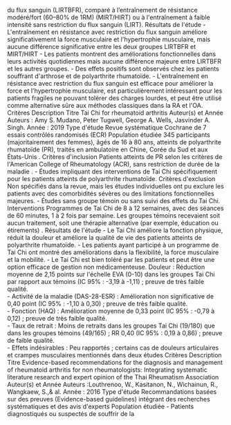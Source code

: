 du flux sanguin (LIRTBFR), comparé à l’entraînement de résistance modéré/fort (60–80% de 1RM) (MIRT/HIRT) ou à l'entraînement à faible intensité sans restriction du flux sanguin (LIRT). Résultats de l'étude - L'entraînement en résistance avec restriction du flux sanguin améliore significativement la force musculaire et l'hypertrophie musculaire, mais aucune différence significative entre les deux groupes LIRTBFR et MIRT/HIRT - Les patients montrent des améliorations fonctionnelles dans leurs activités quotidiennes mais aucune différence majeure entre LIRTBFR et les autres groupes. - Des effets positifs sont observés chez les patients souffrant d'arthrose et de polyarthrite rhumatoïde. - L'entraînement en résistance avec restriction du flux sanguin est efficace pour améliorer la force et l'hypertrophie musculaire, est particulièrement intéressant pour les patients fragiles ne pouvant tolérer des charges lourdes, et peut être utilisé comme alternative sûre aux méthodes classiques dans la RA et l'OA. Critères Description Titre Tai Chi for rheumatoid arthritis Auteur(s) et Année Auteurs : Amy S. Mudano, Peter Tugwell, George A. Wells, Jasvinder A. Singh. Année : 2019 Type d'étude Revue systématique Cochrane de 7 essais contrôlés randomisés (ECR) Population étudiée 345 participants (majoritairement des femmes), âgés de 16 à 80 ans, atteints de polyarthrite rhumatoïde (PR), traités en ambulatoire en Chine, Corée du Sud et aux États-Unis . Critères d'inclusion Patients atteints de PR selon les critères de l'American College of Rheumatology (ACR), sans restriction de durée de la maladie . - Études impliquant des interventions de Tai Chi spécifiquement pour les patients atteints de polyarthrite rhumatoïde. Critères d'exclusion Non spécifiés dans la revue, mais les études individuelles ont pu exclure les patients avec des comorbidités sévères ou des limitations fonctionnelles majeures. - Études sans groupe témoin ou sans suivi des effets du Tai Chi. Interventions Programmes de Tai Chi de 8 à 12 semaines, avec des séances de 60 minutes, 1 à 2 fois par semaine. Les groupes témoins recevaient soit aucun traitement, soit une thérapie alternative (par exemple, éducation ou étirements) . Résultats de l'étude - Le Tai Chi améliore la fonction physique, réduit la douleur et améliore la qualité de vie des patients atteints de polyarthrite rhumatoïde. - Les patients ayant participé à un programme de Tai Chi ont montré des améliorations dans la flexibilité, la force musculaire et la mobilité. - Le Tai Chi est bien toléré par les patients et peut être une option efficace de gestion non médicamenteuse. Douleur : Réduction moyenne de 2,15 points sur l'échelle EVA (0-10) dans les groupes Tai Chi par rapport aux témoins (IC 95% : -3,19 à -1,11) ; preuve de très faible qualité. <br> - Activité de la maladie (DAS-28-ESR) : Amélioration non significative de 0,40 point (IC 95% : -1,10 à 0,30) ; preuve de très faible qualité. <br> - Fonction (HAQ) : Amélioration moyenne de 0,33 point (IC 95% : -0,79 à 0,12) ; preuve de très faible qualité. <br> - Taux de retrait : Moins de retraits dans les groupes Tai Chi (19/180) que dans les groupes témoins (49/165) ; RR 0,40 (IC 95% : 0,19 à 0,86) ; preuve de faible qualité. <br> - Effets indésirables : Peu rapportés ; certains cas de douleurs articulaires et crampes musculaires mentionnés dans deux études Critères Description Titre Evidence-based recommendations for the diagnosis and management of rheumatoid arthritis for non rheumatologists: Integrating systematic literature research and expert opinion of the Thai Rheumatism Association Auteur(s) et Année Auteurs :Louthrenoo, W., Kasitanon, N., Wichainun, R., Wangkaew, S.,& al. Année : 2016 Type d'étude Recommandations basées sur des preuves (Evidence-based guidelines) intégrant des recherches systématiques et des avis d'experts Population étudiée - Patients diagnostiqués ou suspectés de souffrir de la